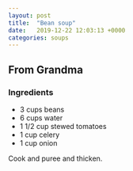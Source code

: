 ```yaml
---
layout: post
title:  "Bean soup"
date:   2019-12-22 12:03:13 +0000
categories: soups
---
```


## From Grandma
### Ingredients
* 3 cups beans
* 6 cups water
* 1 1/2 cup stewed tomatoes
* 1 cup celery
* 1 cup onion


Cook and puree and thicken.
